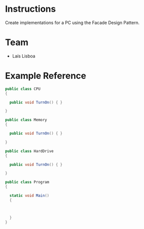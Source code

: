 # Instructions

Create implementations for a PC using the Facade Design Pattern.

# Team
- Laís Lisboa

# Example Reference

```csharp
public class CPU
{

  public void TurnOn() { }

}

public class Memory
{

  public void TurnOn() { }

}

public class HardDrive
{

  public void TurnOn() { }

}

public class Program
{

  static void Main()
  {



  }
}
```